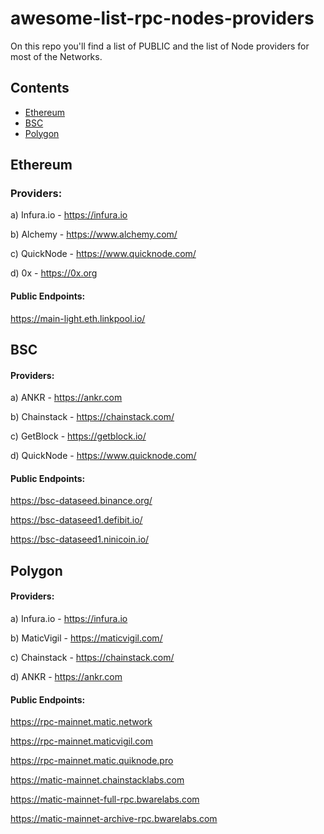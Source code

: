 # awesome-list-rpc-nodes-providers

On this repo you'll find a list of PUBLIC and the list of Node providers for most of the Networks.

## Contents

- [Ethereum](#ethereum)
- [BSC](#bsc)
- [Polygon](#polygon)

## Ethereum

### Providers:

a) Infura.io - https://infura.io

b) Alchemy - https://www.alchemy.com/

c) QuickNode - https://www.quicknode.com/

d) 0x - https://0x.org


#### Public Endpoints:

https://main-light.eth.linkpool.io/

## BSC

#### Providers:

a) ANKR - https://ankr.com

b) Chainstack - https://chainstack.com/

c) GetBlock - https://getblock.io/

d) QuickNode - https://www.quicknode.com/

#### Public Endpoints:

https://bsc-dataseed.binance.org/

https://bsc-dataseed1.defibit.io/

https://bsc-dataseed1.ninicoin.io/

## Polygon

#### Providers:

a) Infura.io - https://infura.io

b) MaticVigil - https://maticvigil.com/

c) Chainstack - https://chainstack.com/

d) ANKR - https://ankr.com

#### Public Endpoints:
https://rpc-mainnet.matic.network

https://rpc-mainnet.maticvigil.com

https://rpc-mainnet.matic.quiknode.pro

https://matic-mainnet.chainstacklabs.com 

https://matic-mainnet-full-rpc.bwarelabs.com

https://matic-mainnet-archive-rpc.bwarelabs.com
